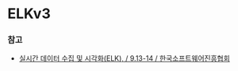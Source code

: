 # ELKv3
### 참고
- [실시간 데이터 수집 및 시각화(ELK), / 9.13-14 / 한국소프트웨어진흥협회](http://edu2.kosta.or.kr/enroll?courseId=173&year=2018&orderNumber=1)
